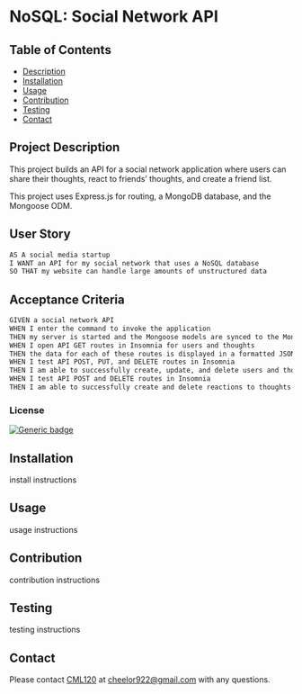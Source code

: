
  
  # NoSQL: Social Network API

  ## Table of Contents
  - [Description](#project-description)
  - [Installation](#installation)
  - [Usage](#usage)
  - [Contribution](#contribution)
  - [Testing](#testing)
  - [Contact](#contact)


  ## Project Description
  This project builds an API for a social network application where users can share their thoughts, react to friends’ thoughts, and create a friend list. 

  This project uses Express.js for routing, a MongoDB database, and the Mongoose ODM.
    
  
## User Story

```md
AS A social media startup
I WANT an API for my social network that uses a NoSQL database
SO THAT my website can handle large amounts of unstructured data
```

## Acceptance Criteria

```md
GIVEN a social network API
WHEN I enter the command to invoke the application
THEN my server is started and the Mongoose models are synced to the MongoDB database
WHEN I open API GET routes in Insomnia for users and thoughts
THEN the data for each of these routes is displayed in a formatted JSON
WHEN I test API POST, PUT, and DELETE routes in Insomnia
THEN I am able to successfully create, update, and delete users and thoughts in my database
WHEN I test API POST and DELETE routes in Insomnia
THEN I am able to successfully create and delete reactions to thoughts and add and remove friends to a user’s friend list
```
  ### License 

  [![Generic badge](https://img.shields.io/badge/License-MIT-green.svg)](https://choosealicense.com/licenses/mit/.)
  
   

  
  ## Installation 
  install instructions


  ## Usage 
  usage instructions


  ## Contribution
  contribution instructions


  ## Testing
  testing instructions

  
  ## Contact
  Please contact [CML120](https://github.com/CML120) at cheelor922@gmail.com with any questions.

